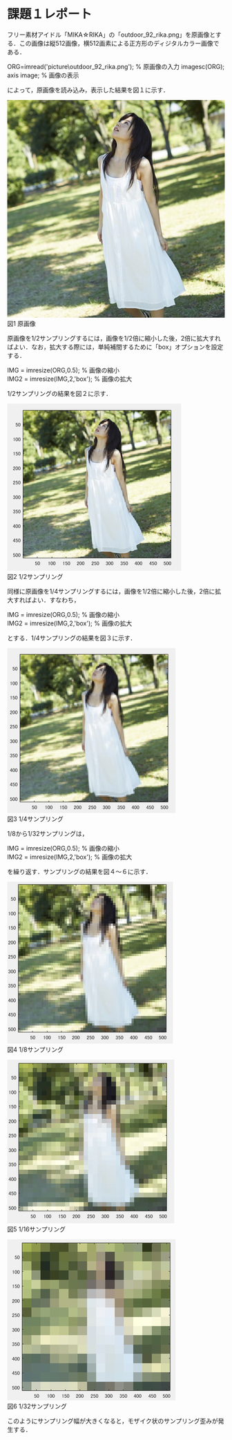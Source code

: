 # 課題１レポート

フリー素材アイドル「MIKA☆RIKA」の「outdoor_92_rika.png」を原画像とする．この画像は縦512画像，横512画素による正方形のディジタルカラー画像である．

ORG=imread('picture\outdoor_92_rika.png'); % 原画像の入力
imagesc(ORG); axis image; % 画像の表示  

によって，原画像を読み込み，表示した結果を図１に示す．

![原画像](https://github.com/KenTamari/lecture_image_processing/blob/master/picture/outdoor_92_rika.png?raw=true)  
図1 原画像

原画像を1/2サンプリングするには，画像を1/2倍に縮小した後，2倍に拡大すればよい．なお，拡大する際には，単純補間するために「box」オプションを設定する．

IMG = imresize(ORG,0.5); % 画像の縮小  
IMG2 = imresize(IMG,2,'box'); % 画像の拡大

1/2サンプリングの結果を図２に示す．

![原画像](https://github.com/KenTamari/lecture_image_processing/blob/master/picture/kadai1/1_2smp.PNG?raw=true)  
図2 1/2サンプリング

同様に原画像を1/4サンプリングするには，画像を1/2倍に縮小した後，2倍に拡大すればよい．すなわち，

IMG = imresize(ORG,0.5); % 画像の縮小  
IMG2 = imresize(IMG,2,'box'); % 画像の拡大

とする．1/4サンプリングの結果を図３に示す．

![原画像](https://github.com/KenTamari/lecture_image_processing/blob/master/picture/kadai1/1_4smp.PNG?raw=true)  
図3 1/4サンプリング

1/8から1/32サンプリングは，

IMG = imresize(ORG,0.5); % 画像の縮小  
IMG2 = imresize(IMG,2,'box'); % 画像の拡大

を繰り返す．サンプリングの結果を図４～６に示す．

![原画像](https://github.com/KenTamari/lecture_image_processing/blob/master/picture/kadai1/1_8.PNG?raw=true)  
図4 1/8サンプリング

![原画像](https://github.com/KenTamari/lecture_image_processing/blob/master/picture/kadai1/1_16.PNG?raw=true)  
図5 1/16サンプリング

![原画像](https://github.com/KenTamari/lecture_image_processing/blob/master/picture/kadai1/1_32.PNG?raw=true)  
図6 1/32サンプリング

このようにサンプリング幅が大きくなると，モザイク状のサンプリング歪みが発生する．
